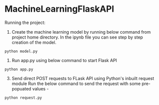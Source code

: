 # MachineLearningFlaskAPI

Running the project:

1. Create the machine learning model by running below command from project home directory. 
   In the ipynb file you can see step by step creation of the model.
   
```
python model.py
```

1. Run app.py using below command to start Flask API
```
python app.py
```

3. Send direct POST requests to FLask API using Python's inbuilt request module
Run the below command to send the request with some pre-popuated values -
```
python request.py
```